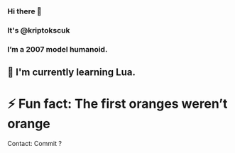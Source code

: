 ### Hi there 👋 
### It's @kriptokscuk
### I’m a 2007 model humanoid.



## 🌱 I'm currently learning Lua.


# ⚡ Fun fact: The first oranges weren’t orange

Contact: Commit ?
